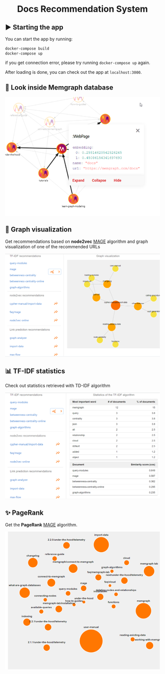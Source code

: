 <h1 align="center">
  Docs Recommendation System
</h1>

## :arrow_forward: Starting the app

You can start the app by running:

```
docker-compose build
docker-compose up
```
if you get connection error, please try running `docker-compose up` again.

After loading is done, you can check out the app at `localhost:3000`.

## :mag_right: Look inside Memgraph database

![](/images/app_5.png)

## :art: Graph visualization

Get recommendations based on **node2vec** [MAGE](https://memgraph.com/docs/mage) algorithm and graph visualization of one of the recommended URLs

![](/images/app_1.png)

## :bar_chart: TF-IDF statistics

Check out statistics retrieved with TD-IDF algorithm

![](/images/app_2.png)

## :sparkles: PageRank

Get the **PageRank** [MAGE](https://memgraph.com/docs/mage) algorithm.

![](/images/app_3.png)
